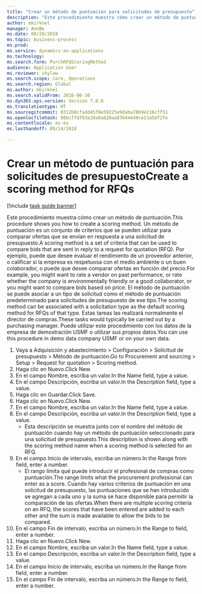 ```yaml
--- 
title: "Crear un método de puntuación para solicitudes de presupuesto"
description: "Este procedimiento muestra cómo crear un método de puntuación."
author: mkirknel
manager: AnnBe
ms.date: 08/29/2018
ms.topic: business-process
ms.prod: 
ms.service: dynamics-ax-applications
ms.technology: 
ms.search.form: PurchRFQScoringMethod
audience: Application User
ms.reviewer: shylaw
ms.search.scope: Core, Operations
ms.search.region: Global
ms.author: mkirknel
ms.search.validFrom: 2016-06-30
ms.dyn365.ops.version: Version 7.0.0
ms.translationtype: HT
ms.sourcegitcommit: 0312b8cfadd45f8e59225e9daba78b9e216cff51
ms.openlocfilehash: 98bcffdf63e20a0a620aa87b44449ce13a5df2fe
ms.contentlocale: es-es
ms.lasthandoff: 09/14/2018

---
```

# <a name="create-a-scoring-method-for-rfqs"></a><span data-ttu-id="a939b-103">Crear un método de puntuación para solicitudes de presupuesto</span><span class="sxs-lookup"><span data-stu-id="a939b-103">Create a scoring method for RFQs</span></span>

[!include [task guide banner](../../includes/task-guide-banner.md)]

<span data-ttu-id="a939b-104">Este procedimiento muestra cómo crear un método de puntuación.</span><span class="sxs-lookup"><span data-stu-id="a939b-104">This procedure shows you how to create a scoring method.</span></span> <span data-ttu-id="a939b-105">Un método de puntuación es un conjunto de criterios que se pueden utilizar para comparar ofertas que se envían en respuesta a una solicitud de presupuesto.</span><span class="sxs-lookup"><span data-stu-id="a939b-105">A scoring method is a set of criteria that can be used to compare bids that are sent in reply to a request for quotation (RFQ).</span></span> <span data-ttu-id="a939b-106">Por ejemplo, puede que desee evaluar el rendimiento de un proveedor anterior, o calificar si la empresa es respetuosa con el medio ambiente o un buen colaborador, o puede que desee comparar ofertas en función del precio.</span><span class="sxs-lookup"><span data-stu-id="a939b-106">For example, you might want to rate a vendor on past performance, or rate whether the company is environmentally friendly or a good collaborator, or you might want to compare bids based on price.</span></span> <span data-ttu-id="a939b-107">El método de puntuación se puede asociar a un tipo de solicitud como el método de puntuación predeterminado para solicitudes de presupuesto de ese tipo.</span><span class="sxs-lookup"><span data-stu-id="a939b-107">The scoring method can be associated with a solicitation type as the default scoring method for RFQs of that type.</span></span> <span data-ttu-id="a939b-108">Estas tareas las realizará normalmente el director de compras.</span><span class="sxs-lookup"><span data-stu-id="a939b-108">These tasks would typically be carried out by a purchasing manager.</span></span> <span data-ttu-id="a939b-109">Puede utilizar este procedimiento con los datos de la empresa de demostración USMF o utilizar sus propios datos.</span><span class="sxs-lookup"><span data-stu-id="a939b-109">You can use this procedure in demo data company USMF or on your own data.</span></span>

1. <span data-ttu-id="a939b-110">Vaya a Adquisición y abastecimiento > Configuración > Solicitud de presupuesto > Método de puntuación.</span><span class="sxs-lookup"><span data-stu-id="a939b-110">Go to Procurement and sourcing > Setup > Request for quotation > Scoring method.</span></span>
2. <span data-ttu-id="a939b-111">Haga clic en Nuevo.</span><span class="sxs-lookup"><span data-stu-id="a939b-111">Click New.</span></span>
3. <span data-ttu-id="a939b-112">En el campo Nombre, escriba un valor.</span><span class="sxs-lookup"><span data-stu-id="a939b-112">In the Name field, type a value.</span></span>
4. <span data-ttu-id="a939b-113">En el campo Descripción, escriba un valor.</span><span class="sxs-lookup"><span data-stu-id="a939b-113">In the Description field, type a value.</span></span>
5. <span data-ttu-id="a939b-114">Haga clic en Guardar.</span><span class="sxs-lookup"><span data-stu-id="a939b-114">Click Save.</span></span>
6. <span data-ttu-id="a939b-115">Haga clic en Nuevo.</span><span class="sxs-lookup"><span data-stu-id="a939b-115">Click New.</span></span>
7. <span data-ttu-id="a939b-116">En el campo Nombre, escriba un valor.</span><span class="sxs-lookup"><span data-stu-id="a939b-116">In the Name field, type a value.</span></span>
8. <span data-ttu-id="a939b-117">En el campo Descripción, escriba un valor.</span><span class="sxs-lookup"><span data-stu-id="a939b-117">In the Description field, type a value.</span></span>
    * <span data-ttu-id="a939b-118">Esta descripción se muestra junto con el nombre del método de puntuación cuando hay un método de puntuación seleccionado para una solicitud de presupuesto.</span><span class="sxs-lookup"><span data-stu-id="a939b-118">This description is shown along with the scoring method name when a scoring method is selected for an RFQ.</span></span>  
9. <span data-ttu-id="a939b-119">En el campo Inicio de intervalo, escriba un número.</span><span class="sxs-lookup"><span data-stu-id="a939b-119">In the Range from field, enter a number.</span></span>
    * <span data-ttu-id="a939b-120">El rango limita qué puede introducir el profesional de compras como puntuación.</span><span class="sxs-lookup"><span data-stu-id="a939b-120">The range limits what the procurement professional can enter as a score.</span></span> <span data-ttu-id="a939b-121">Cuando hay varios criterios de puntuación en una solicitud de presupuesto, las puntuaciones que se han introducido se agregan a cada uno y la suma se hace disponible para permitir la comparación de las ofertas.</span><span class="sxs-lookup"><span data-stu-id="a939b-121">When there are multiple scoring criteria on an RFQ, the scores that have been entered are added to each other and the sum is made available to allow the bids to be compared.</span></span>  
10. <span data-ttu-id="a939b-122">En el campo Fin de intervalo, escriba un número.</span><span class="sxs-lookup"><span data-stu-id="a939b-122">In the Range to field, enter a number.</span></span>
11. <span data-ttu-id="a939b-123">Haga clic en Nuevo.</span><span class="sxs-lookup"><span data-stu-id="a939b-123">Click New.</span></span>
12. <span data-ttu-id="a939b-124">En el campo Nombre, escriba un valor.</span><span class="sxs-lookup"><span data-stu-id="a939b-124">In the Name field, type a value.</span></span>
13. <span data-ttu-id="a939b-125">En el campo Descripción, escriba un valor.</span><span class="sxs-lookup"><span data-stu-id="a939b-125">In the Description field, type a value.</span></span>
14. <span data-ttu-id="a939b-126">En el campo Inicio de intervalo, escriba un número.</span><span class="sxs-lookup"><span data-stu-id="a939b-126">In the Range from field, enter a number.</span></span>
15. <span data-ttu-id="a939b-127">En el campo Fin de intervalo, escriba un número.</span><span class="sxs-lookup"><span data-stu-id="a939b-127">In the Range to field, enter a number.</span></span>


